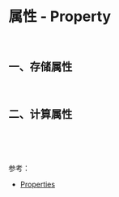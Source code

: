 
# 属性 - Property

<br>

## 一、存储属性

<br>

## 二、计算属性

<br>



<br>



<br>

参考：

- [Properties](https://docs.swift.org/swift-book/LanguageGuide/Properties.html)
